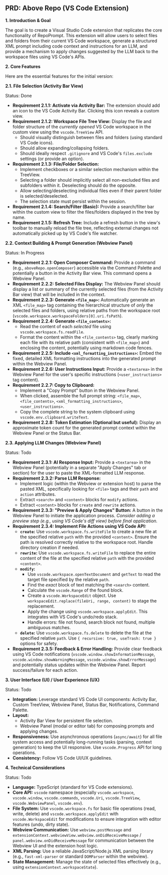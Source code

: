 
## PRD: Above Repo (VS Code Extension)

**1. Introduction & Goal**

The goal is to create a Visual Studio Code extension that replicates the core functionality of RepoPrompt. This extension will allow users to select files and folders from their current VS Code workspace, generate a structured XML prompt including code context and instructions for an LLM, and provide a mechanism to apply changes suggested by the LLM back to the workspace files using VS Code's APIs.

**2. Core Features**

Here are the essential features for the initial version:

**2.1. File Selection (Activity Bar View)**

Status: Done

* **Requirement 2.1.1: Activate via Activity Bar:** The extension should add an icon to the VS Code Activity Bar. Clicking this icon reveals a custom view.
* **Requirement 2.1.2: Workspace File Tree View:** Display the file and folder structure of the *currently opened* VS Code workspace in the custom view using the `vscode.TreeView` API.
  * Should visually distinguish between files and folders (using standard VS Code icons).
  * Should allow expanding/collapsing folders.
  * Should ideally respect `.gitignore` and VS Code's `files.exclude` settings (or provide an option).
* **Requirement 2.1.3: File/Folder Selection:**
  * Implement checkboxes or a similar selection mechanism within the TreeView.
  * Selecting a folder should implicitly select all non-excluded files and subfolders within it. Deselecting should do the opposite.
  * Allow selecting/deselecting individual files even if their parent folder is selected/deselected.
  * The selection state must persist within the session.
* **Requirement 2.1.4: Search/Filter (Basic):** Provide a search/filter bar within the custom view to filter the files/folders displayed in the tree by name.
* **Requirement 2.1.5: Refresh Tree:** Include a refresh button in the view's toolbar to manually reload the file tree, reflecting external changes not automatically picked up by VS Code's file watcher.

**2.2. Context Building & Prompt Generation (Webview Panel)**

Status: In Progress

* **Requirement 2.2.1: Open Composer Command:** Provide a command (e.g., `aboveRepo.openComposer`) accessible via the Command Palette and potentially a button in the Activity Bar view. This command opens a Webview Panel.
* **Requirement 2.2.2: Selected Files Display:** The Webview Panel should display a list or summary of the currently selected files (from the Activity Bar view) that will be included in the context.
* **Requirement 2.2.3: Generate `<file_map>`:** Automatically generate an XML `<file_map>` tag containing the hierarchical structure of *only* the selected files and folders, using relative paths from the workspace root (`vscode.workspace.workspaceFolders[0].uri.fsPath`).
* **Requirement 2.2.4: Generate `<file_contents>`:**
  * Read the content of each *selected* file using `vscode.workspace.fs.readFile`.
  * Format the content within the `<file_contents>` tag, clearly marking each file with its relative path (consistent with `<file_map>`) and enclosing the content, potentially using markdown code fences.
* **Requirement 2.2.5: Include `<xml_formatting_instructions>`:** Embed the fixed, detailed XML formatting instructions into the generated prompt within the Webview Panel.
* **Requirement 2.2.6: User Instructions Input:** Provide a `<textarea>` in the Webview Panel for the user's specific instructions (`<user_instructions>` tag content).
* **Requirement 2.2.7: Copy to Clipboard:**
  * Implement a "Copy Prompt" button in the Webview Panel.
  * When clicked, assemble the full prompt string: `<file_map>`, `<file_contents>`, `<xml_formatting_instructions>`, `<user_instructions>`.
  * Copy the complete string to the system clipboard using `vscode.env.clipboard.writeText`.
* **Requirement 2.2.8: Token Estimation (Optional but useful):** Display an approximate token count for the generated prompt context within the Webview Panel or the Status Bar.

**2.3. Applying LLM Changes (Webview Panel)**

Status: Todo

* **Requirement 2.3.1: AI Response Input:** Provide a `<textarea>` in the Webview Panel (potentially in a separate "Apply Changes" tab or section) for the user to paste the XML-formatted LLM response.
* **Requirement 2.3.2: Parse LLM Response:**
  * Implement logic (within the Webview or extension host) to parse the pasted XML, specifically looking for `<file>` tags and their `path` and `action` attributes.
  * Extract `<search>` and `<content>` blocks for `modify` actions.
  * Extract `<content>` blocks for `create` and `rewrite` actions.
* **Requirement 2.3.3: "Preview & Apply Changes" Button:** A button in the Webview Panel to initiate the application process. *Consider adding a preview step (e.g., using VS Code's diff view) before final application.*
* **Requirement 2.3.4: Implement File Actions using VS Code API:**
  * **`create`:** Use `vscode.workspace.fs.writeFile` to create a new file at the specified relative `path` with the provided `<content>`. Ensure the path is resolved correctly relative to the workspace root. Handle directory creation if needed.
  * **`rewrite`:** Use `vscode.workspace.fs.writeFile` to replace the entire content of the file at the specified relative `path` with the provided `<content>`.
  * **`modify`:**
    * Use `vscode.workspace.openTextDocument` and `getText` to read the target file specified by the relative `path`.
    * Find the *exact* block of text matching the `<search>` content.
    * Calculate the `vscode.Range` of the found block.
    * Create a `vscode.WorkspaceEdit` object. Use `workspaceEdit.replace(fileUri, range, content)` to stage the replacement.
    * Apply the change using `vscode.workspace.applyEdit`. This integrates with VS Code's undo/redo stack.
    * Handle errors: file not found, search block not found, multiple ambiguous matches.
  * **`delete`:** Use `vscode.workspace.fs.delete` to delete the file at the specified relative `path`. Use `{ recursive: true, useTrash: true }` options for safety.
* **Requirement 2.3.5: Feedback & Error Handling:** Provide clear feedback using VS Code notifications (`vscode.window.showInformationMessage`, `vscode.window.showWarningMessage`, `vscode.window.showErrorMessage`) and potentially status updates within the Webview Panel. Report success/failure for each action.

**3. User Interface (UI) / User Experience (UX)**

Status: Todo

* **Integration:** Leverage standard VS Code UI components: Activity Bar, Custom TreeView, Webview Panel, Status Bar, Notifications, Command Palette.
* **Layout:**
  * Activity Bar View for persistent file selection.
  * Webview Panel (modal or editor tab) for composing prompts and applying changes.
* **Responsiveness:** Use asynchronous operations (`async/await`) for all file system access and potentially long-running tasks (parsing, context generation) to keep the UI responsive. Use `vscode.Progress` API for long operations.
* **Consistency:** Follow VS Code UI/UX guidelines.

**4. Technical Considerations**

Status: Todo

* **Language:** TypeScript (standard for VS Code extensions).
* **Core API:** `vscode` namespace (especially `vscode.workspace`, `vscode.window`, `vscode.commands`, `vscode.Uri`, `vscode.TreeView`, `vscode.WebviewPanel`, `vscode.env`).
* **File System:** Use `vscode.workspace.fs` for basic file operations (read, write, delete) and `vscode.workspace.applyEdit` with `vscode.WorkspaceEdit` for modifications to ensure integration with editor features (undo, dirty state).
* **Webview Communication:** Use `webview.postMessage` and `extensionContext.webviewView.webview.onDidReceiveMessage` / `panel.webview.onDidReceiveMessage` for communication between the Webview UI and the extension host logic.
* **XML Parsing:** Use a reliable JavaScript/Node.js XML parsing library (e.g., `fast-xml-parser` or standard `DOMParser` within the webview).
* **State Management:** Manage the state of selected files effectively (e.g., using `extensionContext.workspaceState`).